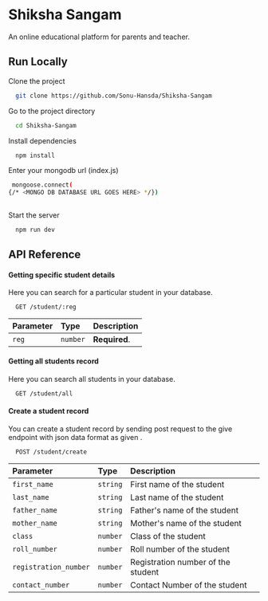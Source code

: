 
# Shiksha Sangam

An online educational platform for parents and teacher.


## Run Locally

Clone the project

```bash
  git clone https://github.com/Sonu-Hansda/Shiksha-Sangam
```

Go to the project directory

```bash
  cd Shiksha-Sangam
```

Install dependencies

```bash
  npm install
```

Enter your mongodb url (index.js)

```bash
 mongoose.connect(
{/* <MONGO DB DATABASE URL GOES HERE> */})
  
```

Start the server

```bash
  npm run dev
```

## API Reference

#### Getting specific student details

Here you can search for a particular student in your database.
```http
  GET /student/:reg
```

| Parameter | Type     | Description                |
| :-------- | :------- | :------------------------- |
| `reg` | `number` | **Required**. |

#### Getting all students record

Here you can search all students in your database.
```http
  GET /student/all
```

#### Create a student record
You can create a student record by sending post request to the give endpoint with json data format as given .
```http
  POST /student/create
```

| Parameter | Type     | Description                       |
| :-------- | :------- | :-------------------------------- |
| `first_name`      | `string` | First name of the student |
| `last_name`      | `string` | Last name of the student |
| `father_name`      | `string` | Father's name of the student |
| `mother_name`      | `string` | Mother's name of the student |
| `class`      | `number` | Class of the student |
| `roll_number`      | `number` | Roll number of the student |
| `registration_number`      | `number` | Registration number of the student |
| `contact_number`      | `number` | Contact Number of the student |
